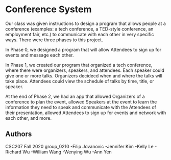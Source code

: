# Conference System
Our class was given instructions to design a program that allows people at a conference (examples: a tech conference, a TED-style conference, 
an employment fair, etc.) to communicate with each other in very specific ways. There were three phases to this project.

In Phase 0, we designed a program that will allow Attendees to sign up for events and message each other. 

In Phase 1, we created our program that organized a tech conference, where there were organizers, speakers, 
and attendees. Each speaker could give one or more talks. Organizers decidecd when and where the talks will 
take place. Attendees could view the schedule of talks by time, title, or speaker. 

At the end of Phase 2, we had an app that allowed Organizers of a conference to plan the event, allowed Speakers at the event to learn 
the information they need to speak and communicate with the Attendees of their presentation, allowed Attendees to sign up for events and network 
with each other, and more.

## Authors
CSC207 Fall 2020 group_0210
-Filip Jovanovic
-Jennifer Kim
-Kelly Le
-Richard Wu
-William Wang
-Wenying Wu
-Ann Yen
